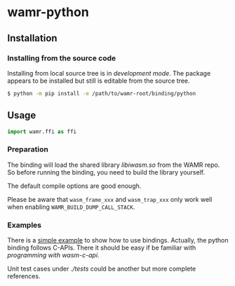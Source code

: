 # wamr-python

## Installation

### Installing from the source code

Installing from local source tree is in _development mode_. The package appears to be installed but still is editable from the source tree.

```bash
$ python -m pip install -e /path/to/wamr-root/binding/python
```

## Usage

```python
import wamr.ffi as ffi
```

### Preparation

The binding will load the shared library _libiwasm.so_ from the WAMR repo. So before running the binding, you need to build the library yourself.

The default compile options are good enough.

Please be aware that `wasm_frame_xxx` and `wasm_trap_xxx` only work well when enabling `WAMR_BUILD_DUMP_CALL_STACK`.

### Examples

There is a [simple example](./samples/hello_procedural.py) to show how to use bindings. Actually, the python binding follows C-APIs. There it should be easy if be familiar with _programming with wasm-c-api_.

Unit test cases under _./tests_ could be another but more complete references.
